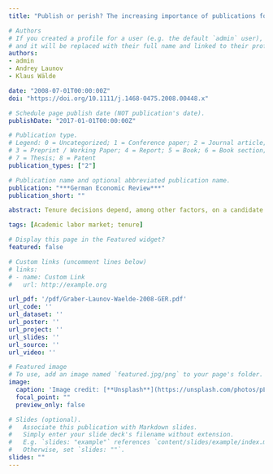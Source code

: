 ```yaml
---
title: "Publish or perish? The increasing importance of publications for prospective economics professors in Austria, Germany and Switzerland"

# Authors
# If you created a profile for a user (e.g. the default `admin` user), write the username (folder name) here 
# and it will be replaced with their full name and linked to their profile.
authors:
- admin
- Andrey Launov
- Klaus Wälde

date: "2008-07-01T00:00:00Z"
doi: "https://doi.org/10.1111/j.1468-0475.2008.00448.x"

# Schedule page publish date (NOT publication's date).
publishDate: "2017-01-01T00:00:00Z"

# Publication type.
# Legend: 0 = Uncategorized; 1 = Conference paper; 2 = Journal article;
# 3 = Preprint / Working Paper; 4 = Report; 5 = Book; 6 = Book section;
# 7 = Thesis; 8 = Patent
publication_types: ["2"]

# Publication name and optional abbreviated publication name.
publication: "***German Economic Review***"
publication_short: "" 

abstract: Tenure decisions depend, among other factors, on a candidate’s career age and publication record.We associate publications with journal articles indexed in EconLit and measure publication output in equivalents of both top-five journal articles and European Economic Review (EER) articles. We find that the average age of a professor in the year of his/her first appointment is 38, i.e. he or she is appointed approximately eight years after completing the PhD. Between 1970 and 2006, the average publication record at the time of the first appointment is equivalent to 1.5 standardized top-five articles or 2.3 standardized EER articles. Publication records vary across subfields and have become more substantial over time.We predict that someone aspiring to a tenured position after 2011 should aim at an equivalent of four standardized top-five articles or six standardized EER articles.

tags: [Academic labor market; tenure]

# Display this page in the Featured widget?
featured: false

# Custom links (uncomment lines below)
# links:
# - name: Custom Link
#   url: http://example.org

url_pdf: '/pdf/Graber-Launov-Waelde-2008-GER.pdf'
url_code: ''
url_dataset: ''
url_poster: ''
url_project: ''
url_slides: ''
url_source: ''
url_video: ''

# Featured image
# To use, add an image named `featured.jpg/png` to your page's folder. 
image:
  caption: 'Image credit: [**Unsplash**](https://unsplash.com/photos/pLCdAaMFLTE)'
  focal_point: ""
  preview_only: false

# Slides (optional).
#   Associate this publication with Markdown slides.
#   Simply enter your slide deck's filename without extension.
#   E.g. `slides: "example"` references `content/slides/example/index.md`.
#   Otherwise, set `slides: ""`.
slides: ""
---
```


